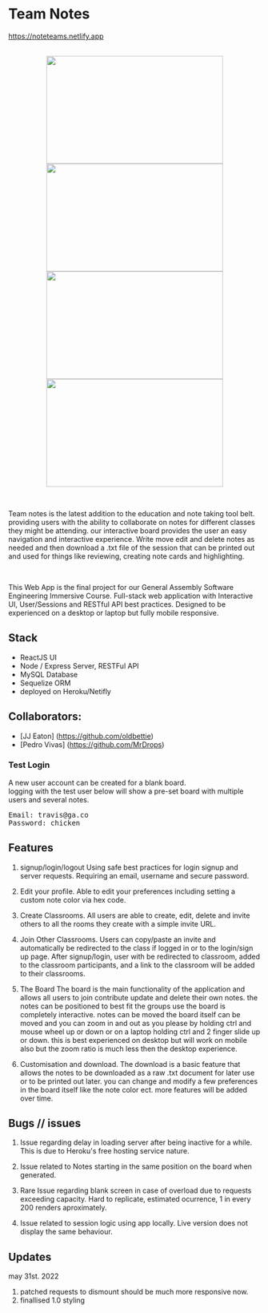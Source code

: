 # Team Notes

https://noteteams.netlify.app
<br/>
<br/>

<p align="center">
<img src="https://user-images.githubusercontent.com/35677595/171305163-134969ca-8f65-4b11-9f7c-787552a6e780.png" width="353" height="215">
<img src="https://user-images.githubusercontent.com/35677595/171305182-19dcd379-67cd-46cb-9a15-d6d8e312e40a.png" width="353" height="215">
<img src="https://user-images.githubusercontent.com/35677595/171305193-23054ee1-6aca-4a0c-9287-1c7d5ccae895.png" width="353" height="215">
<img src="https://user-images.githubusercontent.com/35677595/171306190-c12e20a7-6291-4aa2-b659-f7adbf5534be.png" width="353" height="215">
</p>
   
<br/>

Team notes is the latest addition to the education and note taking tool belt. providing users with the ability to collaborate on notes for different classes they might be attending. our interactive board provides the user an easy navigation and interactive experience. Write move edit and delete notes as needed and then download a .txt file of the session that can be printed out and used for things like reviewing, creating note cards and highlighting.

<br/>

This Web App is the final project for our General Assembly Software Engineering Immersive Course.
Full-stack web application with Interactive UI, User/Sessions and RESTful API best practices. Designed to be experienced on a desktop or laptop but fully mobile responsive.

## Stack

- ReactJS                  UI
- Node / Express           Server, RESTFul API
- MySQL                    Database
- Sequelize                ORM
- deployed on              Heroku/Netifly

## Collaborators:

-   [JJ Eaton] (https://github.com/oldbettie)
-   [Pedro Vivas] (https://github.com/MrDrops)

### Test Login

A new user account can be created for a blank board. </br>
logging with the test user below will show a pre-set board with multiple users and several notes.

<pre>
Email: travis@ga.co
Password: chicken
</pre>


## Features

1. signup/login/logout
   Using safe best practices for login signup and server requests. Requiring an email, username and secure password.

2. Edit your profile.
   Able to edit your preferences including setting a custom note color via hex code.

3. Create Classrooms.
   All users are able to create, edit, delete and invite others to all the rooms they create with a simple invite URL.

4. Join Other Classrooms.
   Users can copy/paste an invite and automatically be redirected to the class if logged in or to the login/sign up page. After signup/login, user with be redirected to classroom, added to the classroom participants, and a link to the classroom will be added to their classrooms.

5. The Board
   The board is the main functionality of the application and allows all users to join contribute update and delete their own notes. the notes can be positioned to best fit the groups use the board is completely interactive. notes can be moved the board itself can be moved and you can zoom in and out as you please by holding ctrl and mouse wheel up or down or on a laptop holding ctrl and 2 finger slide up or down. this is best experienced on desktop but will work on mobile also but the zoom ratio is much less then the desktop experience.

6. Customisation and download.
   The download is a basic feature that allows the notes to be downloaded as a raw .txt document for later use or to be printed out later. you can change and modify a few preferences in the board itself like the note color ect. more features will be added over time.

## Bugs // issues

1. Issue regarding delay in loading server after being inactive for a while. This is due to Heroku's free hosting service nature.

2. Issue related to Notes starting in the same position on the board when generated.

3. Rare Issue regarding blank screen in case of overload due to requests exceeding capacity. Hard to replicate, estimated ocurrence, 1 in every 200 renders aproximately.

4. Issue related to session logic using app locally. Live version does not display the same behaviour.

## Updates

may 31st. 2022

1. patched requests to dismount should be much more responsive now.
2. finallised 1.0 styling
